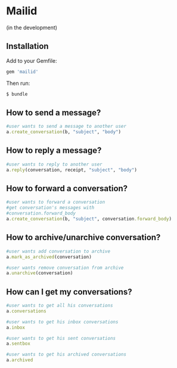 <h1>Mailid</h1> (in the development)

<h2>Installation</h2>
Add to your Gemfile:

```ruby
gem 'mailid'
```

Then run:

```ruby
$ bundle
```

<h2>How to send a message?</h2>

```ruby
#user wants to send a message to another user
a.create_conversation(b, "subject", "body")
```

<h2>How to reply a message?</h2>

```ruby
#user wants to reply to another user
a.reply(conversation, receipt, "subject", "body")
```

<h2>How to forward a conversation?</h2>

```ruby
#user wants to forward a conversation
#get conversation's messages with 
#conversation.forward_body
a.create_conversation(b, "subject", conversation.forward_body)
```

<h2>How to archive/unarchive conversation?</h2>

```ruby
#user wants add conversation to archive
a.mark_as_archived(conversation)

#user wants remove conversation from archive
a.unarchive(conversation)
```

<h2>How can I get my conversations?</h2>

```ruby
#user wants to get all his conversations
a.conversations

#user wants to get his inbox conversations
a.inbox

#user wants to get his sent conversations
a.sentbox

#user wants to get his archived conversations
a.archived
```
